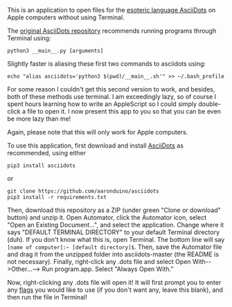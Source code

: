 This is an application to open files for the [esoteric language AsciiDots](https://github.com/aaronduino/asciidots) on Apple computers without using Terminal.

The [original AsciiDots repository](https://github.com/aaronduino/asciidots#installing) recommends running programs through Terminal using:
```
python3 __main__.py [arguments]
```
Slightly faster is aliasing these first two commands to asciidots using:
```
echo "alias asciidots='python3 $(pwd)/__main__.sh'" >> ~/.bash_profile
```
For some reason I couldn't get this second version to work, and besides, both of these methods use terminal. I am exceedingly lazy, so of course I spent hours learning how to write an AppleScript so I could simply double-click a file to open it. I now present this app to you so that you can be even be more lazy than me!

Again, please note that this will only work for Apple computers.

To use this application, first download and install [AsciiDots](https://github.com/aaronduino/asciidots#installing) as recommended, using either
```
pip3 install asciidots
```
or
```
git clone https://github.com/aaronduino/asciidots
pip3 install -r requirements.txt
```
Then, download this repository as a ZIP (under green "Clone or download" button) and unzip it. Open Automator, click the Automator icon, select "Open an Existing Document...", and select the application. Change where it says "DEFAULT TERMINAL DIRECTORY" to your default Terminal directory (duh). If you don't know what this is, open Terminal. The bottom line will say `[name of computer]:~ [default directory]$`.
Then, save the Automator file and drag it from the unzipped folder into asciidots-master (the README is not necessary). Finally, right-click any .dots file and select Open With-->Other...--> Run program.app. Select "Always Open With."

Now, right-clicking any .dots file will open it! It will first prompt you to enter any [flags](https://github.com/aaronduino/asciidots#using-the-interpreter) you would like to use (if you don't want any, leave this blank), and then run the file in Terminal!
